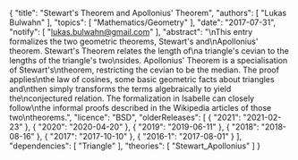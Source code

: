 {
    "title": "Stewart's Theorem and Apollonius' Theorem",
    "authors": [
        "Lukas Bulwahn"
    ],
    "topics": [
        "Mathematics/Geometry"
    ],
    "date": "2017-07-31",
    "notify": [
        "lukas.bulwahn@gmail.com"
    ],
    "abstract": "\nThis entry formalizes the two geometric theorems, Stewart's and\nApollonius' theorem. Stewart's Theorem relates the length of\na triangle's cevian to the lengths of the triangle's two\nsides. Apollonius' Theorem is a specialisation of Stewart's\ntheorem, restricting the cevian to be the median. The proof applies\nthe law of cosines, some basic geometric facts about triangles and\nthen simply transforms the terms algebraically to yield the\nconjectured relation. The formalization in Isabelle can closely follow\nthe informal proofs described in the Wikipedia articles of those two\ntheorems.",
    "licence": "BSD",
    "olderReleases": [
        {
            "2021": "2021-02-23"
        },
        {
            "2020": "2020-04-20"
        },
        {
            "2019": "2019-06-11"
        },
        {
            "2018": "2018-08-16"
        },
        {
            "2017": "2017-10-10"
        },
        {
            "2016-1": "2017-08-01"
        }
    ],
    "dependencies": [
        "Triangle"
    ],
    "theories": [
        "Stewart_Apollonius"
    ]
}
